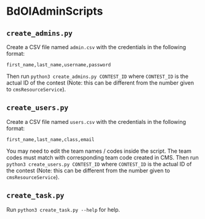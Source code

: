 # BdOIAdminScripts
## `create_admins.py`
Create a CSV file named `admin.csv` with the credentials in the
following format:
```
first_name,last_name,username,password
```
Then run `python3 create_admins.py CONTEST_ID` where `CONTEST_ID` is the
actual ID of the contest (Note: this can be different from the number given to
`cmsResourceService`).

## `create_users.py`
Create a CSV file named `users.csv` with the credentials in the
following format:
```
first_name,last_name,class,email
```
You may need to edit the team names / codes inside the script. The team codes must match
with corresponding team code created in CMS.
Then run `python3 create_users.py CONTEST_ID` where `CONTEST_ID` is the
actual ID of the contest (Note: this can be different from the number given to
`cmsResourceService`).

## `create_task.py`
Run `python3 create_task.py --help` for help.
